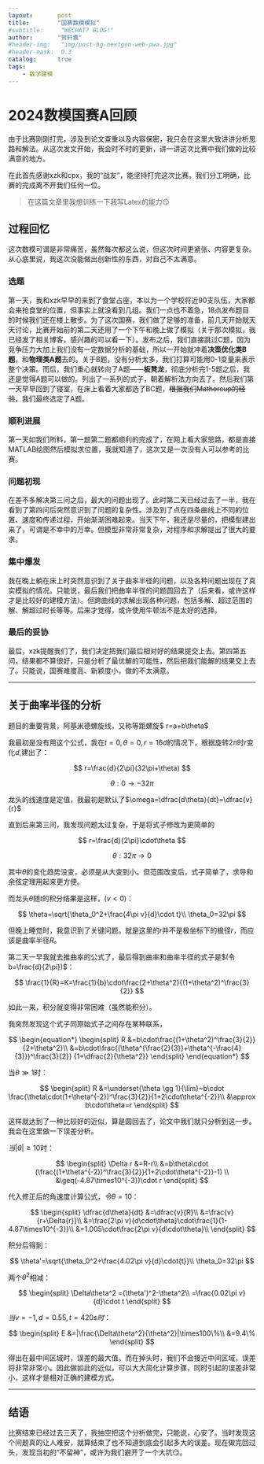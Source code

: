 ```yaml
---
layout:       post
title:        "国赛数模模拟"
#subtitle:     "WECHAT? BLOG!"
author:       "贺轩翥"
#header-img:   "img/post-bg-nextgen-web-pwa.jpg"
#header-mask:  0.3
catalog:      true
tags:
    - 数学建模
---
```


# 2024数模国赛A回顾

由于比赛刚刚打完，涉及到论文查重以及内容保密，我只会在这里大致讲讲分析思路和解法。从这次发文开始，我会时不时的更新，讲一讲这次比赛中我们做的比较满意的地方。

在此首先感谢xzk和cpx，我的“战友”，能坚持打完这次比赛。我们分工明确，比赛的完成离不开我们任何一位。

> 在这篇文章里我想训练一下我写Latex的能力:smirk:

## 过程回忆

这次数模可谓是非常痛苦，虽然每次都这么说，但这次时间更紧张、内容更复杂。从心底里说，我这次没能做出创新性的东西，对自己不太满意。

### 选题

第一天，我和xzk早早的来到了食堂占座，本以为一个学校将近90支队伍，大家都会来抢食堂的位置，但事实上就没看到几组。我们一点也不着急，18点发布题目的时候我们还在楼上散步。为了这次国赛，我们做了足够的准备，前几天开始就天天讨论，比赛开始前的第二天还用了一个下午和晚上做了模拟（关于那次模拟，我已经发了相关博客，感兴趣的可以看一下）。发布之后，我们直接跳过C题，因为竞争压力大加上我们没有一定数据分析的基础，所以一开始就冲着**决策优化类B题**，和**物理类A题**去的。关于B题，没有分析太多，我们打算可能用0-1变量来表示整个决策。而后，我们重心就转向了A题——**板凳龙**，彻底分析完1-5题之后，我还是觉得A题可以做的。列出了一系列的式子，朝着解析法方向去了。然后我们第一天早早回到了寝室，在床上看着大家都选了BC题，~~根据我们Mathorcup的经验~~，我们最终选定了A题。

### 顺利进展

第一天如我们所料，第一题第二题都顺利的完成了，在网上看大家思路，都是直接MATLAB绘图然后模拟求位置，我就知道了，这次又是一次没有人可以参考的比赛。

### 问题初现

在差不多解决第三问之后，最大的问题出现了。此时第二天已经过去了一半，我在看到了第四问后突然意识到了问题的复杂性。涉及到了点在四条曲线上不同的位置、速度和传递过程，开始渐渐困难起来。当天下午，我还是尽量的，把模型建出来了，可谓是不幸中的万幸。但模型非常非常复杂，对程序和求解提出了很大的要求。

### 集中爆发

我在晚上躺在床上时突然意识到了关于曲率半径的问题，以及各种问题出现在了真实模拟的情况。只能说，最后我们把曲率半径的问题圆回去了（后来看，或许这样才是比较好的建模方法）。但跨曲线的求解出现各种问题，包括多解、超过范围的解、解超过时长等等。后来才觉得，或许使用牛顿法不是太好的选择。

### 最后的妥协

最后，xzk提醒我们了，我们决定把我们最后相对好的结果提交上去。第四第五问，结果都不算很好，只是分析了最优解的可能性，然后把我们能解的结果交上去了。只能说，国赛难度高、新颖度小，做的不太满意。

---

## 关于曲率半径的分析

题目的重要背景，阿基米德螺旋线，又称等距螺旋$ r=a+b\theta$

我最初是没有用这个公式，我在$t=0,\theta=0,r=16d$的情况下，根据旋转$2\pi$时$r$变化$d$,建出了：

$$
r=\frac{d}{2\pi}(32\pi+\theta)
$$

$$
\theta:0\rightarrow-32\pi
$$

龙头的线速度是定值，我最初是默认了$\omega=\dfrac{d\theta}{dt}=\dfrac{v}{r}$

直到后来第三问，我发现问题太过复杂，于是将式子修改为更简单的

$$
r=\frac{d}{2\pi}\cdot\theta
$$

$$
\theta:32\pi\rightarrow0
$$

其中$\theta$的变化趋势没变，必须是从大变到小。但范围改变后，式子简单了，求导和余弦定理用起来更方便。

而龙头$\theta$随$t$的积分结果是这样，$(v<0)$：

$$
\theta=\sqrt{\theta_0^2+\frac{4\pi v}{d}\cdot t}\\
\theta_0=32\pi
$$

但晚上睡觉时，我意识到了关键问题。就是这里的$r$并不是极坐标下的极径$r$，而应该是曲率半径$R$。

第二天一早我就去推曲率的公式了，最后得到曲率和曲率半径的式子是$(令b=\frac{d}{2\pi})$：

$$
\frac{1}{R}=K=\frac{1}{b}\cdot\frac{2+\theta^2}{(1+\theta^2)^\frac{3}{2}}
$$

如此一来，积分就变得非常困难（虽然能积分）。

我突然发现这个式子同原始式子之间存在某种联系，

$$
\begin{equation*}
\begin{split}
R
&=b\cdot\frac{(1+\theta^2)^\frac{3}{2}}{2+\theta^2}\\
&=b\cdot\frac{(\theta^{\frac{2}{3}}+\theta^{-\frac{4}{3}})^\frac{3}{2}}
{1+\dfrac{2}{\theta^2}}
\end{split}
\end{equation*}
$$

当$\theta\gg1$时：

$$
\begin{split}
R
&=\underset{\theta \gg 1}{\lim}~b\cdot
\frac{\theta\cdot(1+\theta^{-2})^\frac{3}{2}}{1+2\cdot\theta^{-2}}\\
&\approx b\cdot\theta=r
\end{split}
$$

这样就达到了一种比较好的近似，算是圆回去了，论文中我们就只分析到这一步。我会在这里做一下误差分析。

$当|\theta|\geq10$时：

$$
\begin{split}
\Delta r
&=R-r\\
&=b\theta\cdot
(\frac{(1+\theta^{-2})^\frac{3}{2}}{1+2\cdot\theta^{-2}}-1) \\
&\geq(-4.87\times10^{-3})\cdot r
\end{split}
$$

代入修正后的角速度计算公式，$令\theta=10$：

$$
\begin{split}
\dfrac{d\theta}{dt}
&=\dfrac{v}{R}\\
&=\frac{v}{r+\Delta{r}}\\
&=\frac{2\pi v}{d\cdot\theta}\cdot\frac{1}{1-4.87\times10^{-3}}\\
&=1.005\cdot\frac{2\pi v}{d\cdot\theta}\\
\end{split}
$$

积分后得到：

$$
\theta'=\sqrt{\theta_0^2+\frac{4.02\pi v}{d}\cdot{t}}\\
\theta_0=32\pi
$$

两个$\theta^2$相减：

$$
\begin{split}
\Delta\theta^2
=(\theta')^2-\theta^2\\
=\frac{0.02\pi v}{d}\cdot t
\end{split}
$$

$当v=-1,d=0.55,t=420s时$：

$$
\begin{split}
E
&=|\frac{\Delta\theta^2}{\theta^2}|\times100\%\\
&=9.4\%
\end{split}
$$

得出在最中间区域时，误差的最大值。而在掉头时，我们不会接近中间区域，误差将非常非常小。因此做如此的近似，可以大大简化计算步骤，同时引起的误差非常小，这样才是相对正确的建模方式。

---

## 结语

比赛结束已经过去三天了，我抽空把这个分析做完，只能说，心安了。当时发现这个问题真的让人难安，就算结束了也不知道到底会引起多大的误差。现在做完回过头，发现当初的“不留神”，或许为我们避开了一个大坑:smirk:。
